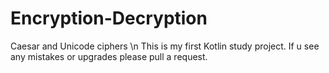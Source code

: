 # Encryption-Decryption
Caesar and Unicode ciphers \n
This is my first Kotlin study project. If u see any mistakes or upgrades please pull a request.

